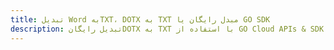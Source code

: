 ---title: تبدیل Word بهTXT، DOTX به TXT مبدل رایگان یا GO SDKdescription: تبدیل رایگانDOTX به TXT با استفاده از GO Cloud APIs & SDK. همچنین اسناد Microsoft Word و OpenOffice را در Cloud ایجاد، ویرایش و رندر کنید.---